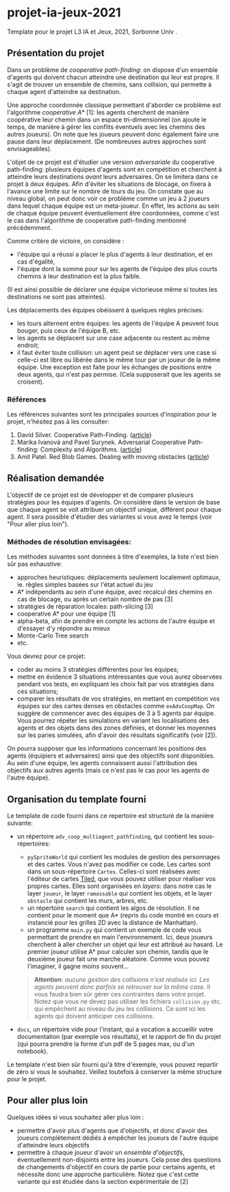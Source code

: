 # projet-ia-jeux-2021
Template pour le projet L3 IA et Jeux, 2021, Sorbonne Univ .

## Présentation du projet

Dans un problème de *cooperative path-finding*: on dispose d'un ensemble d'agents qui doivent chacun atteindre une destination qui leur est propre. Il s'agit de trouver un ensemble de chemins, sans collision, qui permette à chaque agent d'atteindre sa destination.

Une approche coordonnée classique permettant d'aborder ce problème est l'algorithme *cooperative A** [1]: les agents cherchent de manière coopérative leur chemin dans un espace tri-dimensionnel (on ajoute le temps, de manière à gérer les conflits éventuels avec les chemins des autres joueurs). On note que les joueurs peuvent donc également faire une pause dans leur déplacement. (De nombreuses autres approches sont envisageables).


L'objet de ce projet est d'étudier une version *adversariale* du cooperative path-finding: plusieurs équipes d'agents sont en compétition et cherchent à atteindre leurs destinations *avant* leurs adversaires. On se limitera dans ce projet à deux équipes.
Afin d'éviter les situations de blocage, on fixera à l'avance une limite sur le nombre de tours du jeu.
On constate que au niveau global, on peut donc voir ce problème comme un jeu à 2 joueurs dans lequel chaque équipe est un meta-joueur. En effet, les actions au sein de chaque équipe peuvent éventuellement être coordonnées, comme c'est le cas dans l'algorithme de cooperative path-finding mentionné précédemment.  

Comme critère de victoire, on considère :
* l'équipe qui a réussi a placer le plus d'agents à leur destination, et en cas d'égalité,
* l'équipe dont la somme pour sur les agents de l'équipe des plus courts chemins à leur destination est la plus faible.

(Il est ainsi possible de déclarer une équipe victorieuse même si toutes les destinations ne sont pas atteintes).


Les déplacements des équipes obéissent à quelques règles précises:
* les tours alternent entre équipes: les agents de l'équipe A peuvent tous bouger, puis ceux de l'équipe B, etc.
* les agents se déplacent sur une case adjacente ou restent au même endroit;
* il faut éviter toute collision: un agent peut se déplacer vers une case si celle-ci est libre ou libérée dans le même tour par un joueur de la même équipe. Une exception est faite pour les échanges de positions entre deux agents, qui n'est pas permise. (Cela supposerait que les agents se croisent).





### Références
Les références suivantes sont les principales sources d'inspiration pour le projet, n'hésitez pas à les consulter:

1. David Silver. Cooperative Path-Finding. ([article](https://www.davidsilver.uk/wp-content/uploads/2020/03/coop-path-AIWisdom.pdf))
2. Marika Ivanová and Pavel Surynek. Adversarial Cooperative Path-finding: Complexity and Algorithms. ([article](https://surynek.net/publications/files/Ivanova-Surynek_ACPF_ICTAI-2014.pdf))
3. Amit Patel. Red Blob Games. Dealing with moving obstacles ([article](http://theory.stanford.edu/~amitp/GameProgramming/MovingObstacles.html))



## Réalisation demandée

L'objectif de ce projet est de développer et de comparer plusieurs stratégies pour les équipes d'agents.
On considère dans le version de base que chaque agent se voit attribuer un objectif unique, différent pour chaque agent. Il sera possible d'étudier des variantes si vous avez le temps (voir "Pour aller plus loin").  

### Méthodes de résolution envisagées:

Les méthodes suivantes sont données à titre d'exemples, la liste n'est bien sûr pas exhaustive:

* approches heuristiques: déplacements seulement localement optimaux, ie. règles simples basées sur l'état actuel du jeu
* A* indépendants au sein d'une équipe, avec recalcul des chemins en cas de blocage, ou après un certain nombre de pas [3]
* stratégies de réparation locales: path-slicing [3]
* cooperative A* pour une équipe [1]
* alpha-beta, afin de prendre en compte les actions de l'autre équipe et d'essayer d'y répondre au mieux
* Monte-Carlo Tree search
* etc.

Vous devrez pour ce projet:
* coder au moins 3 stratégies différentes pour les équipes;
* mettre en évidence 3 situations intéressantes que vous aurez observées pendant vos tests, en expliquant les choix fait par vos stratégies dans ces situations;
* comparer les résultats de vos stratégies, en mettant en compétition vos équipes sur des cartes denses en obstacles comme `exAdvCoopMap`. On suggère de commencer avec des équipes de 3 à 5 agents par équipe. Vous pourrez répéter les simulations en variant les localisations des agents et des objets dans des zones définies, et donner les moyennes sur les paries simulées, afin d'avoir des résultats significatifs (voir [2]).

On pourra supposer que les informations concernant les positions des agents (équipiers et adversaires) ainsi que des objectifs sont disponibles. Au sein d'une équipe, les agents connaissent aussi l'attribution des objectifs aux autres agents (mais ce n'est pas le cas pour les agents de l'autre équipe). 



## Organisation du template fourni

Le template de code fourni dans ce repertoire est structuré de la manière suivante:
* un répertoire `adv_coop_multiagent_pathfinding`, qui contient les sous-répertoires:
  * `pySpriteWorld` qui contient les modules de gestion des personnages et des cartes. Vous n'avez pas modifier ce code.
Les cartes sont dans un sous-répertoire `Cartes`. Celles-ci sont réalisées avec l'éditeur de cartes [Tiled](https://www.mapeditor.org/), que vous pouvez utiliser pour réaliser vos propres cartes. Elles sont organisées en *layers*: dans notre cas le layer `joueur`, le layer `ramassable` qui contient les objets, et le layer `obstacle` qui contient les murs, arbres, etc.
  * un répertoire `search` qui contient les algos de résolution. Il ne contient pour le moment que A* (repris du code montré en cours et instancié pour les grilles 2D avec la distance de Manhattan).
  * un programme `main.py` qui contient un exemple de code vous permettant de prendre en main l'environnement. Ici, deux joueurs cherchent à aller chercher un objet qui leur est attribué au hasard. Le premier joueur utilise A* pour calculer son chemin, tandis que le deuxième joueur fait une marche aléatoire. Comme vous pouvez l'imaginer, il gagne moins souvent...
  > **Attention**: *aucune gestion des collisions n'est réalisée ici. Les agents peuvent donc parfois se retrouver sur la même case*. Il vous faudra bien sûr gérer ces contraintes dans votre projet. Notez que vous ne devez pas utiliser les fichiers `collision.py` etc. qui empêchent au niveau du jeu les collisions. Ce sont ici les agents qui doivent anticiper ces collisions.

* `docs`, un répertoire vide pour l'instant, qui a vocation a accueillir votre documentation (par exemple vos résultats), et le rapport de fin du projet (qui pourra prendre la forme d'un pdf de 5 pages max, ou d'un notebook).

Le template n'est bien sûr fourni qu'à titre d'exemple, vous pouvez repartir de zéro si vous le souhaitez. Veillez toutefois à conserver la même structure pour le projet.



## Pour aller plus loin
Quelques idées si vous souhaitez aller plus loin :
* permettre d'avoir plus d'agents que d'objectifs, et donc d'avoir des joueurs complètement dédiés à empêcher les joueurs de l'autre équipe d'atteindre leurs objectifs
* permettre à chaque joueur d'avoir un *ensemble d'objectifs*, éventuellement non-disjoints entre les joueurs. Cela pose des questions de changements d'objectif en cours de partie pour certains agents, et nécessite donc une approche particulière. Notez que c'est cette variante qui est étudiée dans la section expérimentale de [2]

